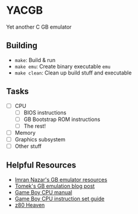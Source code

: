 # YACGB

Yet another C GB emulator

## Building

- `make`: Build & run
- `make emu`: Create binary executable `emu`
- `make clean`: Clean up build stuff and executable

## Tasks
- [ ] CPU
	- [ ] BIOS instructions
	- [ ] GB Bootstrap ROM instructions
	- [ ] The rest!
- [ ] Memory
- [ ] Graphics subsystem
- [ ] Other stuff

## Helpful Resources
- [Imran Nazar's GB emulator resources](http://imrannazar.com/GameBoy-Emulation-in-JavaScript)
- [Tomek's GB emulation blog post](https://blog.rekawek.eu/2017/02/09/coffee-gb/)
- [Game Boy CPU manual](http://marc.rawer.de/Gameboy/Docs/GBCPUman.pdf)
- [Game Boy CPU instruction set guide](http://www.pastraiser.com/cpu/gameboy/gameboy_opcodes.html)
- [z80 Heaven](http://z80-heaven.wikidot.com/)
